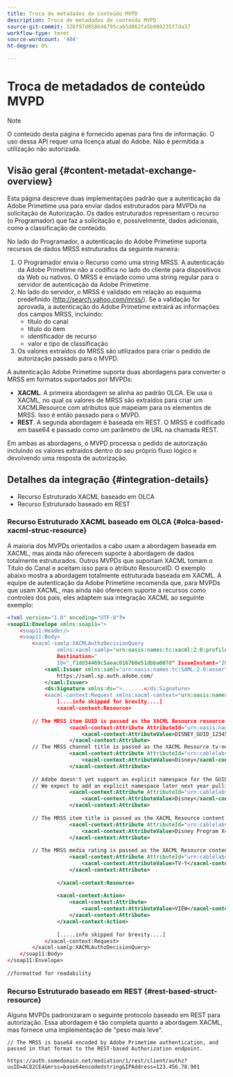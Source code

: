 ```yaml
---
title: Troca de metadados de conteúdo MVPD
description: Troca de metadados de conteúdo MVPD
source-git-commit: 326f97d058646795cab5d062fa5b980235f7da37
workflow-type: tm+mt
source-wordcount: '404'
ht-degree: 0%

---
```



# Troca de metadados de conteúdo MVPD

>[!NOTE]
>
>O conteúdo desta página é fornecido apenas para fins de informação. O uso dessa API requer uma licença atual do Adobe. Não é permitida a utilização não autorizada.

## Visão geral {#content-metadat-exchange-overview}

Esta página descreve duas implementações padrão que a autenticação da Adobe Primetime usa para enviar dados estruturados para MVPDs na solicitação de Autorização.  Os dados estruturados representam o recurso (o Programador) que faz a solicitação e, possivelmente, dados adicionais, como a classificação de conteúdo.

No lado do Programador, a autenticação do Adobe Primetime suporta recursos de dados MRSS estruturados da seguinte maneira:

1. O Programador envia o Recurso como uma string MRSS. A autenticação da Adobe Primetime não a codifica no lado do cliente para dispositivos da Web ou nativos. O MRSS é enviado como uma string regular para o servidor de autenticação da Adobe Primetime.
1. No lado do servidor, o MRSS é validado em relação ao esquema predefinido (http://search.yahoo.com/mrss/).  Se a validação for aprovada, a autenticação do Adobe Primetime extrairá as informações dos campos MRSS, incluindo:
   * título do canal
   * título do item
   * identificador de recurso
   * valor e tipo de classificação
1. Os valores extraídos do MRSS são utilizados para criar o pedido de autorização passado para o MVPD.

A autenticação Adobe Primetime suporta duas abordagens para converter o MRSS em formatos suportados por MVPDs:

* **XACML**.  A primeira abordagem se alinha ao padrão OLCA.  Ele usa o XACML, no qual os valores de MRSS são extraídos para criar um XACMLResource com atributos que mapeiam para os elementos de MRSS.  Isso é então passado para o MVPD.
* **REST**.  A segunda abordagem é baseada em REST.  O MRSS é codificado em base64 e passado como um parâmetro de URL na chamada REST.

Em ambas as abordagens, o MVPD processa o pedido de autorização incluindo os valores extraídos dentro do seu próprio fluxo lógico e devolvendo uma resposta de autorização.

## Detalhes da integração {#integration-details}

* Recurso Estruturado XACML baseado em OLCA
* Recurso Estruturado baseado em REST

### Recurso Estruturado XACML baseado em OLCA {#olca-based-xacml-struc-resource}

A maioria dos MVPDs orientados a cabo usam a abordagem baseada em XACML, mas ainda não oferecem suporte à abordagem de dados totalmente estruturados.  Outros MVPDs que suportam XACML tomam o Título do Canal e aceitam isso para o atributo ResourceID. O exemplo abaixo mostra a abordagem totalmente estruturada baseada em XACML. A equipe de autenticação da Adobe Primetime recomenda que, para MVPDs que usam XACML, mas ainda não oferecem suporte a recursos como controles dos pais, eles adaptem sua integração XACML ao seguinte exemplo:

```XML
<?xml version="1.0" encoding="UTF-8"?>
<soap11:Envelope xmlns:soap11=">
    <soap11:Header/>
    <soap11:Body>
        <xacml-samlp:XACMLAuthzDecisionQuery
                xmlns:xacml-samlp="urn:oasis:names:tc:xacml:2.0:profile:saml2.0:v2:schema:protocol"
                Destination="
                ID="_f1dd34469c5aeac016760e51dbba007d" IssueInstant="2012-06-26T16:30:24.879Z" Version="2.0">
            <saml:Issuer xmlns:saml="urn:oasis:names:tc:SAML:2.0:assertion">
                https://saml.sp.auth.adobe.com/
            </saml:Issuer>
            <ds:Signature xmlns:ds=">.......</ds:Signature>
            <xacml-context:Request xmlns:xacml-context="urn:oasis:names:tc:xacml:2.0:context:schema:os">
                [....info skipped for brevity....]
                <xacml-context:Resource>
 
        // The MRSS item GUID is passed as the XACML Resource resource-id
                    <xacml-context:Attribute AttributeId="urn:oasis:names:tc:xacml:1.0:resource:resource-id">
                        <xacml-context:AttributeValue>DISNEY_GUID_12345</xacml-context:AttributeValue>
                    </xacml-context:Attribute>
        // The MRSS channel title is passed as the XACML Resource tv-network
                    <xacml-context:Attribute AttributeId="urn:cablelabs:ocla:1.0:attribute:content:tv-network">
                        <xacml-context:AttributeValue>Disney</xacml-context:AttributeValue>
                    </xacml-context:Attribute>
 
        // Adobe doesn't yet support an explicit namespace for the GUID, so we reuse the channel title as the GUID.  
        // We expect to add an explicit namespace later next year pulling it from the GUID scheme attribute.
                    <xacml-context:Attribute AttributeId="urn:cablelabs:ocla:1.0:attribute:content:id:namespace">
                        <xacml-context:AttributeValue>Disney</xacml-context:AttributeValue>
                    </xacml-context:Attribute>
 
        // The MRSS item title is passed as the XACML Resource content title
                    <xacml-context:Attribute AttributeId="urn:cablelabs:ocla:1.0:attribute:content:title">
                        <xacml-context:AttributeValue>Disney Program X</xacml-context:AttributeValue>
                    </xacml-context:Attribute>
 
        // The MRSS media rating is passed as the XACML Resource content rating 
                    <xacml-context:Attribute AttributeId="urn:cablelabs:ocla:1.0:attribute:content:rating:vchip">
                        <xacml-context:AttributeValue>TV-Y</xacml-context:AttributeValue>
                    </xacml-context:Attribute>
 
                </xacml-context:Resource>
 
                <xacml-context:Action>
                    <xacml-context:Attribute>
                        <xacml-context:AttributeValue>VIEW</xacml-context:AttributeValue>
                    </xacml-context:Attribute>
                </xacml-context:Action>
 
                [.....info skipped for brevity....]
            </xacml-context:Request>
        </xacml-samlp:XACMLAuthzDecisionQuery>
    </soap11:Body>
</soap11:Envelope>
 
//formatted for readability
```

### Recurso Estruturado baseado em REST {#rest-based-struct-resource}

Alguns MVPDs padronizaram o seguinte protocolo baseado em REST para autorização. Essa abordagem é tão completa quanto a abordagem XACML, mas fornece uma implementação de &quot;peso mais leve&quot;.

`// The MRSS is base64 encoded by Adobe Primetime authentication, and passed in that format to the REST-based Authorization endpoint.`

`https://auth.somedomain.net/mediation/1/rest/client/authz?uuID=AC82CE4&mrss=base64encodedstring&IPAddress=123.456.78.901`

<!--
>[!RELATEDINFORMATION]
>* [User Metadata Exchange](/help/authentication/mvpd-user-metadata-exchng.md)
>* [Logout](/help/authentication/usecase-mvpd-logout.md)
>* [Programmer Integration Guide: Identifying Protected Resources](/help/authentication/identify-protected-resources.md)
>* [Programmer Integration Guide: User Metadata Exchange](/help/authentication/user-metadata.md)
-->